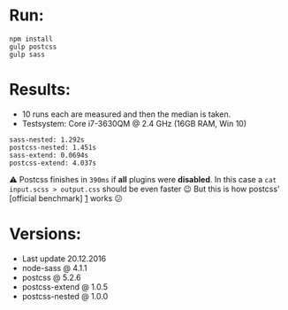 Run:
===
```
npm install
gulp postcss
gulp sass
```

Results:
===

- 10 runs each are measured and then the median is taken.
- Testsystem: Core i7-3630QM @ 2.4 GHz (16GB RAM, Win 10)

```
sass-nested: 1.292s
postcss-nested: 1.451s
sass-extend: 0.0694s
postcss-extend: 4.037s
```

:warning: Postcss finishes in `390ms` if **all** plugins were **disabled**.
In this case a `cat input.scss > output.css` should be even faster :wink:
But this is how postcss' [official benchmark] [1] works :confused:

Versions:
===

- Last update 20.12.2016
- node-sass @ 4.1.1
- postcss @ 5.2.6
- postcss-extend @ 1.0.5
- postcss-nested @ 1.0.0


[1]: https://github.com/postcss/benchmark